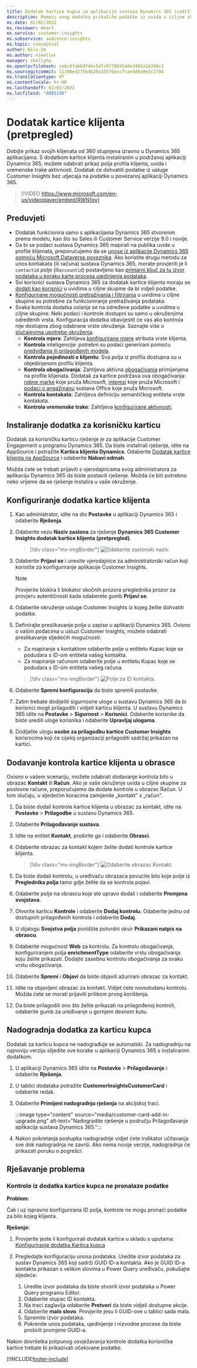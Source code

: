 ```yaml
---
title: Dodatak kartice kupca za aplikacije sustava Dynamics 365 (sadrži videozapis)
description: Pomoću ovog dodatka prikažite podatke iz uvida u ciljne skupine u aplikacijama Dynamics 365.
ms.date: 02/02/2022
ms.reviewer: mhart
ms.service: customer-insights
ms.subservice: audience-insights
ms.topic: conceptual
author: Nils-2m
ms.author: nikeller
manager: shellyha
ms.openlocfilehash: ce6c8fab84fd4c5dfc9f78b91dde3483a1d358c1
ms.sourcegitcommit: 11308ed275b4b25a35576eccfcae9dda9e2c2784
ms.translationtype: HT
ms.contentlocale: hr-HR
ms.lasthandoff: 02/02/2022
ms.locfileid: "8085198"
---
```

# <a name="customer-card-add-in-preview"></a>Dodatak kartice klijenta (pretpregled)



Dobijte prikaz svojih klijenata od 360 stupnjeva izravno u Dynamics 365 aplikacijama. S dodatkom kartice klijenta instaliranim u podržanoj aplikaciji Dynamics 365, možete odabrati prikaz polja profila klijenta, uvida i vremenske trake aktivnosti. Dodatak će dohvatiti podatke iz usluge Customer Insights bez utjecaja na podatke u povezanoj aplikaciji Dynamics 365.

> [!VIDEO https://www.microsoft.com/en-us/videoplayer/embed/RWN1qv]

## <a name="prerequisites"></a>Preduvjeti

- Dodatak funkcionira samo s aplikacijama Dynamics 365 stvorenim prema modelu, kao što su Sales ili Customer Service verzije 9.0 i novije.
- Da bi se podaci sustava Dynamics 365 mapirali na publika uvide u profile klijenata, preporučujemo da se [unose iz aplikacije Dynamics 365 pomoću Microsoft Dataverse poveznika](connect-power-query.md). Ako koristite drugu metodu za unos kontakata (ili računa) sustava Dynamics 365, morate provjeriti je li `contactid` polje (ili`accountid`) postavljeno kao [primarni ključ za tu izvor podataka u koraku karte procesa ujedinjenja podataka](map-entities.md#select-primary-key-and-semantic-type-for-attributes). 
- Svi korisnici sustava Dynamics 365 za dodatak kartice klijenta moraju se [dodati kao korisnici](permissions.md) u uvidima u ciljne skupine da bi vidjeli podatke.
- [Konfigurirane mogućnosti pretraživanja i filtriranja](search-filter-index.md) u uvidima u ciljne skupine su potrebne za funkcioniranje pretraživanja podataka.
- Svaka kontrola dodatka oslanja se na određene podatke u uvidima u ciljne skupine. Neki podaci i kontrole dostupni su samo u okruženjima određenih vrsta. Konfiguracija dodatka obavijestit će vas ako kontrola nije dostupna zbog odabrane vrste okruženja. Saznajte više o [slučajevima upotrebe okruženja](work-with-business-accounts.md).
  - **Kontrola mjera**: Zahtijeva [konfigurirane mjere](measures.md) atributa vrste klijenta.
  - **Kontrola** inteligencije: potrebni su podaci generirani pomoću [predviđanja ili prilagođenih modela](predictions-overview.md).
  - **Kontrola pojedinosti o klijentu**: Sva polja iz profila dostupna su u objedinjenom profilu klijenta.
  - **Kontrola obogaćivanja**: Zahtijeva aktivna [obogaćivanja](enrichment-hub.md) primijenjena na profile klijenata. Dodatak za kartice podržava ova obogaćivanja: [robne marke](enrichment-microsoft.md) koje pruža Microsoft, [interesi](enrichment-microsoft.md) koje pruža Microsoft i [podaci o angažmanu](enrichment-office.md) sustava Office koje pruža Microsoft.
  - **Kontrola kontakata**: Zahtijeva definiciju semantičkog entiteta vrste kontakata.
  - **Kontrola vremenske trake**: Zahtijeva [konfigurirane aktivnosti](activities.md).

## <a name="install-the-customer-card-add-in"></a>Instaliranje dodatka za korisničku karticu

Dodatak za korisničku karticu rješenje je za aplikacije Customer Engagement u programu Dynamics 365. Da biste instalirali rješenje, idite na AppSource i potražite **Kartica klijenta Dynamics**. Odaberite [Dodatak kartice klijenta na AppSource](https://appsource.microsoft.com/product/dynamics-365/mscrm.dynamics_365_customer_insights_customer_card_addin?tab=Overview) i odaberite **Nabavi odmah**.

Možda ćete se trebati prijaviti s vjerodajnicama svog administratora za aplikaciju Dynamics 365 da biste postavili rješenje. Možda će biti potrebno neko vrijeme da se rješenje instalira u vaše okruženje.

## <a name="configure-the-customer-card-add-in"></a>Konfiguriranje dodatka kartice klijenta

1. Kao administrator, idite na dio **Postavke** u aplikaciji Dynamics 365 i odaberite **Rješenja**.

1. Odaberite vezu **Naziv zaslona** za rješenje **Dynamics 365 Customer Insights dodatak kartice klijenta (pretpregled)**.

   > [!div class="mx-imgBorder"]
   > ![Odaberite zaslonski naziv.](media/select-display-name.png "Odaberite zaslonski naziv.")

1. Odaberite **Prijavi se** i unesite vjerodajnice za administratorski račun koji koristite za konfiguriranje aplikacije Customer Insights.

   > [!NOTE]
   > Provjerite blokira li blokator skočnih prozora preglednika prozor za provjeru autentičnosti kada odaberete gumb **Prijavi se**.

1. Odaberite okruženje usluge Customer Insights iz kojeg želite dohvatiti podatke.

1. Definirajte preslikavanje polja u zapise u aplikaciji Dynamics 365. Ovisno o vašim podacima u usluzi Customer Insights, možete odabrati preslikavanje sljedećih mogućnosti:
   - Za mapiranje s kontaktom odaberite polje u entitetu Kupac koje se podudara s ID-om entiteta vašeg kontakta.
   - Za mapiranje računom odaberite polje u entitetu Kupac koje se podudara s ID-om entiteta vašeg računa.

   > [!div class="mx-imgBorder"]
   > ![Polje za ID kontakta.](media/contact-id-field.png "Polje za ID kontakta.")

1. Odaberite **Spremi konfiguraciju** da biste spremili postavke.

1. Zatim trebate dodijeliti sigurnosne uloge u sustavu Dynamics 365 da bi korisnici mogli prilagoditi i vidjeti karticu klijenta. U sustavu Dynamics 365 idite na **Postavke** > **Sigurnost** > **Korisnici**. Odaberite korisnike da biste uredili uloge korisnika i odaberite **Upravljaj ulogama**.

1. Dodijelite ulogu **osobe za prilagodbu kartice Customer Insights** korisnicima koji će cijeloj organizaciji prilagoditi sadržaj prikazan na kartici.

## <a name="add-customer-card-controls-to-forms"></a>Dodavanje kontrola kartice klijenta u obrasce

Ovisno o vašem scenariju, možete odabrati dodavanje kontrola bilo u obrazac **Kontakt** ili **Račun**. Ako je vaše okruženje uvida u ciljne skupine za poslovne račune, preporučujemo da dodate kontrole u obrazac Račun. U tom slučaju, u sljedećim koracima zamijenite „kontakt” s „račun”.

1. Da biste dodali kontrole kartice klijenta u obrazac za kontakt, idite na **Postavke** > **Prilagodbe** u sustavu Dynamics 365.

1. Odaberite **Prilagođavanje sustava**.

1. Idite na entitet **Kontakt**, proširite ga i odaberite **Obrasci**.

1. Odaberite obrazac za kontakt kojem želite dodati kontrole kartice klijenta.

    > [!div class="mx-imgBorder"]
    > ![Odaberite obrazac Kontakt.](media/contact-active-forms.png "Odaberite obrazac za kontakt.")

1. Da biste dodali kontrolu, u uređivaču obrazaca povucite bilo koje polje iz **Preglednika polja** tamo gdje želite da se kontrola pojavi.

1. Odaberite polje na obrascu koje ste upravo dodali i odaberite **Promjena svojstava**.

1. Otvorite karticu **Kontrole** i odaberite **Dodaj kontrolu**. Odaberite jednu od dostupnih prilagođenih kontrola i odaberite **Dodaj**.

1. U dijalogu **Svojstva polja** poništite potvrdni okvir **Prikazani natpis na obrascu**.

1. Odaberite mogućnost **Web** za kontrolu. Za kontrolu obogaćivanja, konfiguriranjem polja **enrichmentType** odaberite vrstu obogaćivanja koju želite prikazati. Dodajte zasebnu kontrolu obogaćivanja za svaku vrstu obogaćivanja.

1. Odaberite **Spremi** i **Objavi** da biste objavili ažurirani obrazac za kontakt.

1. Idite na objavljeni obrazac za kontakt. Vidjet ćete novododanu kontrolu. Možda ćete se morati prijaviti prilikom prvog korištenja.

1. Da biste prilagodili ono što želite prikazati na prilagođenoj kontroli, odaberite gumb za uređivanje u gornjem desnom kutu.

## <a name="upgrade-customer-card-add-in"></a>Nadogradnja dodatka za karticu kupca

Dodatak za karticu kupca ne nadograđuje se automatski. Za nadogradnju na najnoviju verziju slijedite ove korake u aplikaciji Dynamics 365 s instaliranim dodatkom.

1. U aplikaciji Dynamics 365 idite na **Postavke** > **Prilagođavanje** i odaberite **Rješenja**.

1. U tablici dodataka potražite **CustomerInsightsCustomerCard** i odaberite redak.

1. Odaberite **Primijeni nadogradnju rješenja** na akcijskoj traci.

   :::image type="content" source="media/customer-card-add-in-upgrade.png" alt-text="Nadogradite rješenje u području Prilagođavanje aplikacija sustava Dynamics 365.":::

1. Nakon pokretanja postupka nadogradnje vidjet ćete indikator učitavanja sve dok nadogradnja ne završi. Ako nema novije verzije, nadogradnja će prikazati poruku o pogrešci.

## <a name="troubleshooting"></a>Rješavanje problema

### <a name="controls-from-customer-card-add-in-dont-find-data"></a>Kontrole iz dodatka kartice kupca ne pronalaze podatke

**Problem:**

Čak i uz ispravno konfigurirana ID polja, kontrole ne mogu pronaći podatke za bilo kojeg klijenta.  

**Rješenje:**

1. Provjerite jeste li konfigurirali dodatak kartice u skladu s uputama: [Konfiguriranje dodatka Kartica kupca](#configure-the-customer-card-add-in) 

1. Pregledajte konfiguraciju unosa podataka. Uredite izvor podataka za sustav Dynamics 365 koji sadrži GUID ID-a kontakta. Ako je GUID ID-a kontakta prikazan s velikim slovima u Power Query uređivaču, pokušajte sljedeće: 
    1. Uredite izvor podataka da biste otvorili izvor podataka u Power Query programu Editor.
    1. Odaberite stupac ID kontakta.
    1. Na traci zaglavlja odaberite **Pretvori** da biste vidjeli dostupne akcije.
    1. Odaberite **malo slovo**. Provjerite jesu li GUID-ove u tablici sada mala.
    1. Spremite izvor podataka.
    1. Pokrenite unos podataka, ujedinjenje i nizvodne procese da biste proširili promjene GUID-a. 

Nakon dovršetka potpunog osvježavanja kontrole dodatka korisničke kartice trebale bi prikazivati očekivane podatke. 

[!INCLUDE[footer-include](../includes/footer-banner.md)]
